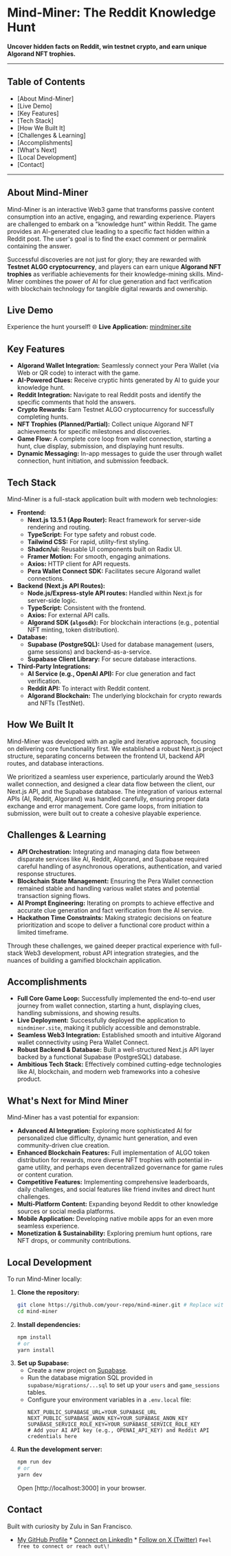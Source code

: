 # Mind-Miner: The Reddit Knowledge Hunt

 **Uncover hidden facts on Reddit, win testnet crypto, and earn unique Algorand NFT trophies.**

-----

## Table of Contents

  * [About Mind-Miner]
  * [Live Demo]
  * [Key Features]
  * [Tech Stack]
  * [How We Built It]
  * [Challenges & Learning]
  * [Accomplishments]
  * [What's Next]
  * [Local Development]
  * [Contact]

-----

## About Mind-Miner

Mind-Miner is an interactive Web3 game that transforms passive content consumption into an active, engaging, and rewarding experience. Players are challenged to embark on a "knowledge hunt" within Reddit. The game provides an AI-generated clue leading to a specific fact hidden within a Reddit post. The user's goal is to find the exact comment or permalink containing the answer.

Successful discoveries are not just for glory; they are rewarded with **Testnet ALGO cryptocurrency**, and players can earn unique **Algorand NFT trophies** as verifiable achievements for their knowledge-mining skills. Mind-Miner combines the power of AI for clue generation and fact verification with blockchain technology for tangible digital rewards and ownership.

## Live Demo

Experience the hunt yourself\!
🌐 **Live Application:** [mindminer.site](https://mindminer.site)

## Key Features

  * **Algorand Wallet Integration:** Seamlessly connect your Pera Wallet (via Web or QR code) to interact with the game.
  * **AI-Powered Clues:** Receive cryptic hints generated by AI to guide your knowledge hunt.
  * **Reddit Integration:** Navigate to real Reddit posts and identify the specific comments that hold the answers.
  * **Crypto Rewards:** Earn Testnet ALGO cryptocurrency for successfully completing hunts.
  * **NFT Trophies (Planned/Partial):** Collect unique Algorand NFT achievements for specific milestones and discoveries.
  * **Game Flow:** A complete core loop from wallet connection, starting a hunt, clue display, submission, and displaying hunt results.
  * **Dynamic Messaging:** In-app messages to guide the user through wallet connection, hunt initiation, and submission feedback.

## Tech Stack

Mind-Miner is a full-stack application built with modern web technologies:

  * **Frontend:**
      * **Next.js 13.5.1 (App Router):** React framework for server-side rendering and routing.
      * **TypeScript:** For type safety and robust code.
      * **Tailwind CSS:** For rapid, utility-first styling.
      * **Shadcn/ui:** Reusable UI components built on Radix UI.
      * **Framer Motion:** For smooth, engaging animations.
      * **Axios:** HTTP client for API requests.
      * **Pera Wallet Connect SDK:** Facilitates secure Algorand wallet connections.
  * **Backend (Next.js API Routes):**
      * **Node.js/Express-style API routes:** Handled within Next.js for server-side logic.
      * **TypeScript:** Consistent with the frontend.
      * **Axios:** For external API calls.
      * **Algorand SDK (`algosdk`):** For blockchain interactions (e.g., potential NFT minting, token distribution).
  * **Database:**
      * **Supabase (PostgreSQL):** Used for database management (users, game sessions) and backend-as-a-service.
      * **Supabase Client Library:** For secure database interactions.
  * **Third-Party Integrations:**
      * **AI Service (e.g., OpenAI API):** For clue generation and fact verification.
      * **Reddit API:** To interact with Reddit content.
      * **Algorand Blockchain:** The underlying blockchain for crypto rewards and NFTs (TestNet).

## How We Built It

Mind-Miner was developed with an agile and iterative approach, focusing on delivering core functionality first. We established a robust Next.js project structure, separating concerns between the frontend UI, backend API routes, and database interactions.

We prioritized a seamless user experience, particularly around the Web3 wallet connection, and designed a clear data flow between the client, our Next.js API, and the Supabase database. The integration of various external APIs (AI, Reddit, Algorand) was handled carefully, ensuring proper data exchange and error management. Core game loops, from initiation to submission, were built out to create a cohesive playable experience.

## Challenges & Learning

  * **API Orchestration:** Integrating and managing data flow between disparate services like AI, Reddit, Algorand, and Supabase required careful handling of asynchronous operations, authentication, and varied response structures.
  * **Blockchain State Management:** Ensuring the Pera Wallet connection remained stable and handling various wallet states and potential transaction signing flows.
  * **AI Prompt Engineering:** Iterating on prompts to achieve effective and accurate clue generation and fact verification from the AI service.
  * **Hackathon Time Constraints:** Making strategic decisions on feature prioritization and scope to deliver a functional core product within a limited timeframe.

Through these challenges, we gained deeper practical experience with full-stack Web3 development, robust API integration strategies, and the nuances of building a gamified blockchain application.

## Accomplishments

  * **Full Core Game Loop:** Successfully implemented the end-to-end user journey from wallet connection, starting a hunt, displaying clues, handling submissions, and showing results.
  * **Live Deployment:** Successfully deployed the application to `mindminer.site`, making it publicly accessible and demonstrable.
  * **Seamless Web3 Integration:** Established smooth and intuitive Algorand wallet connectivity using Pera Wallet Connect.
  * **Robust Backend & Database:** Built a well-structured Next.js API layer backed by a functional Supabase (PostgreSQL) database.
  * **Ambitious Tech Stack:** Effectively combined cutting-edge technologies like AI, blockchain, and modern web frameworks into a cohesive product.

## What's Next for Mind Miner

Mind-Miner has a vast potential for expansion:

  * **Advanced AI Integration:** Exploring more sophisticated AI for personalized clue difficulty, dynamic hunt generation, and even community-driven clue creation.
  * **Enhanced Blockchain Features:** Full implementation of ALGO token distribution for rewards, more diverse NFT trophies with potential in-game utility, and perhaps even decentralized governance for game rules or content curation.
  * **Competitive Features:** Implementing comprehensive leaderboards, daily challenges, and social features like friend invites and direct hunt challenges.
  * **Multi-Platform Content:** Expanding beyond Reddit to other knowledge sources or social media platforms.
  * **Mobile Application:** Developing native mobile apps for an even more seamless experience.
  * **Monetization & Sustainability:** Exploring premium hunt options, rare NFT drops, or community contributions.

## Local Development

To run Mind-Miner locally:

1.  **Clone the repository:**
    ```bash
    git clone https://github.com/your-repo/mind-miner.git # Replace with your actual repo URL
    cd mind-miner
    ```
2.  **Install dependencies:**
    ```bash
    npm install
    # or
    yarn install
    ```
3.  **Set up Supabase:**
      * Create a new project on [Supabase](https://supabase.com/).
      * Run the database migration SQL provided in `supabase/migrations/...sql` to set up your `users` and `game_sessions` tables.
      * Configure your environment variables in a `.env.local` file:
        ```
        NEXT_PUBLIC_SUPABASE_URL=YOUR_SUPABASE_URL
        NEXT_PUBLIC_SUPABASE_ANON_KEY=YOUR_SUPABASE_ANON_KEY
        SUPABASE_SERVICE_ROLE_KEY=YOUR_SUPABASE_SERVICE_ROLE_KEY
        # Add your AI API key (e.g., OPENAI_API_KEY) and Reddit API credentials here
        ```
4.  **Run the development server:**
    ```bash
    npm run dev
    # or
    yarn dev
    ```
    Open [http://localhost:3000] in your browser.

## Contact

Built with curiosity by Zulu in San Francisco.
* [My GitHub Profile](https://github.com/astrolus) * [Connect on LinkedIn](https://www.linkedin.com/in/zulu-nwankwo) * [Follow on X (Twitter)](https://x.com/joshonaut14)
```Feel free to connect or reach out\!```
